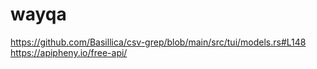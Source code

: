 # wayqa


https://github.com/Basillica/csv-grep/blob/main/src/tui/models.rs#L148
https://apipheny.io/free-api/